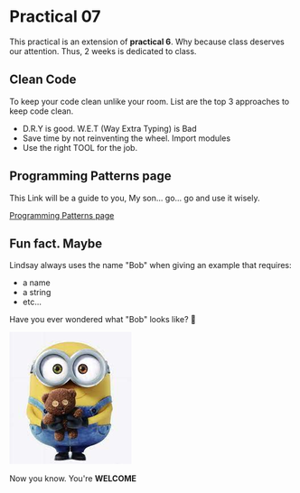 # Practical 07

This practical is an extension of **practical 6**. Why because class deserves our attention. Thus, 2 weeks is dedicated
to class.

## Clean Code

To keep your code clean unlike your room. List are the top 3 approaches to keep code clean.

- D.R.Y is good. W.E.T (Way Extra Typing) is Bad
- Save time by not reinventing the wheel. Import modules
- Use the right TOOL for the job.

## Programming Patterns page

This Link will be a guide to you, My son... go... go and use it wisely.

[Programming Patterns page](https://github.com/CP1404/Starter/wiki/Programming-Patterns)

## Fun fact. Maybe

Lindsay always uses the name "Bob" when giving an example that requires:

* a name
* a string
* etc...

Have you ever wondered what "Bob" looks like? 🤔

![Bob Image](prac_07/Bob.jpeg "Bob")

Now you know. You're __WELCOME__